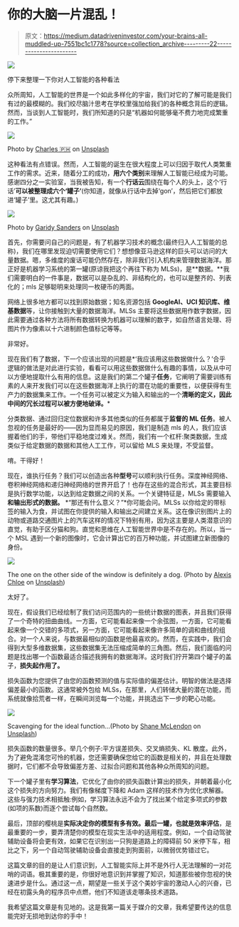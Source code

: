# 你的大脑一片混乱！

> 原文：<https://medium.datadriveninvestor.com/your-brains-all-muddled-up-7551bc1c1778?source=collection_archive---------22----------------------->

[![](img/10904c6b16bc31445f64b7cc7b5e4e89.png)](http://www.track.datadriveninvestor.com/1B9E)

停下来整理一下你对人工智能的各种看法

众所周知，人工智能的世界是一个如此多样化的宇宙，我们对它的了解可能是我们有过的最模糊的。我们绞尽脑汁思考在学校里强加给我们的各种概念背后的逻辑。然而，当谈到人工智能时，我们所知道的只是“机器如何能够毫不费力地完成繁重的工作。”

![](img/17bafd6be4a1db12b128e0da6fdc1c50.png)

Photo by [Charles 🇵🇭](https://unsplash.com/@charlesdeluvio?utm_source=medium&utm_medium=referral) on [Unsplash](https://unsplash.com?utm_source=medium&utm_medium=referral)

这种看法有点错误。然而，人工智能的诞生在很大程度上可以归因于取代人类繁重工作的需求。近来，随着分工的成功，**用六个类别**来理解人工智能已经成为可能。感谢四分之一实验室，当我被告知，有一个**行话云**围绕在每个人的头上，这个‘行话’**可以被整理成六个‘罐子’**(你知道，就像从行话中去掉‘gon’，然后把它们都放进‘罐子’里。这尤其有趣。)

![](img/d79c0dede01d496141efa9304a4f7cbd.png)

Photo by [Garidy Sanders](https://unsplash.com/@garidy_sanders?utm_source=medium&utm_medium=referral) on [Unsplash](https://unsplash.com?utm_source=medium&utm_medium=referral)

首先，你需要问自己的问题是，有了机器学习技术的概念(最终归入人工智能的总称)，我们在哪里发现迫切需要使用它们？想想像亚马逊这样的巨头可以访问的大量数据。嗯，多维度的废话可能仍然存在，除非我们引入机构来管理数据海洋。那正好是机器学习系统的第一罐(原谅我把这个再往下称为 MLSs)，是**数据。**我们需要明白的一件事是，数据可以是杂乱的、非结构化的，也可以是整齐的、列表化的；mls 足够聪明来处理同一枚硬币的两面。

网络上很多地方都可以找到原始数据；知名资源包括 **GoogleAI、UCI 知识库、维基数据**等，让你接触到大量的数据海洋。MLSs 主要将这些数据用作数字数据，因此需要通过各种方法将所有数据转换为机器可以理解的数字，如自然语言处理、将图片作为像素以十六进制颜色值标记等等。

非常好。

现在我们有了数据，下一个应该出现的问题是*‘我应该用这些数据做什么？’合乎逻辑的做法是对此进行实验，看看可以用这些数据做什么有趣的事情，以及从中可以方便地提取什么有用的信息。这是我们的第二个罐子**任务**，它阐明了需要训练有素的人来开发我们可以在这些数据海洋上执行的潜在功能的重要性，以便获得有生产力的数据集来工作。一个任务可以被定义为输入和输出的一个**清晰的定义，因此中间的冗长过程可以被方便地破译。***

分类数据、通过回归定位数据和许多其他类似的任务都属于**监督的 ML 任务**。被人忽视的任务是最好的——因为显而易见的原因，我们是制造 mls 的人，我们应该握着他们的手，带他们平稳地度过难关。然而，我们有一个杠杆:聚类数据，生成类似于给定数据的数据和其他人工工作，可以留给 MLS 来处理，不受监督。

唷。干得好！

现在，谁执行任务？我们可以创造出各种**型号**可以顺利执行任务。深度神经网络、卷积神经网络和递归神经网络的世界开启了！也存在这些的混合形式，其主要目标是执行数学功能，以达到给定数据之间的关系。一个关键特征是，MLSs 需要输入**和输出形式的数据。** *“那还有什么意义？”*你可能会问。MLSs 以你给定的带标签的输入为食，并试图在你提供的输入和输出之间建立关系。这在像识别图片上的动物或道路交通图片上的汽车这样的情况下特别有用，因为这主要是人类潜意识的直觉，有助于区分猫和狗。直觉和思维在人工智能世界中是不存在的。所以，当一个 MSL 遇到一个新的图像时，它会计算出它的百万种功能，并试图建立新图像的身份。

![](img/9431d35e74a5ecd4ca0cc471339fb302.png)

The one on the other side of the window is definitely a dog. (Photo by [Alexis Chloe](https://unsplash.com/@alexischloe?utm_source=medium&utm_medium=referral) on [Unsplash](https://unsplash.com?utm_source=medium&utm_medium=referral))

太好了。

现在，假设我们已经绘制了我们访问范围内的一些统计数据的图表，并且我们获得了一个奇特的扭曲曲线。一方面，它可能看起来像一个余弦图，一方面，它可能看起来像一个交错的多项式，另一方面，它可能看起来像许多简单的调和曲线的组合。对一个人来说，与数据最相似的函数是他最喜欢的。然而，在实践中，我们会得到大型多维数据集，这些数据集无法压缩成简单的三角图。然后，我们面临的问题是找出哪一个函数最适合描述我拥有的数据海洋。这时我们拧开第四个罐子的盖子，**损失起作用了。**

损失函数为您提供了由您的函数预测的值与实际值的偏差估计。明智的做法是选择偏差最小的函数。这通常被外包给 MLSs，在那里，人们转储大量的潜在功能，而系统就像拾荒者一样，在瞬间浏览每一个功能，并挑选出下一步的靶心功能。

![](img/1400e844d11e5687431307a2ed2bb48c.png)

Scavenging for the ideal function…(Photo by [Shane McLendon](https://unsplash.com/@kctinman?utm_source=medium&utm_medium=referral) on [Unsplash](https://unsplash.com?utm_source=medium&utm_medium=referral))

损失函数的数量很多。举几个例子:平方误差损失、交叉熵损失、KL 散度。此外，为了避免混淆您可怜的机器，您还需要确保您给它的函数是相关的，并且在处理数据时，它们都不会导致偏差方差、过拟合问题和其他各种众所周知的问题。

下一个罐子里有**学习算法**，它优化了由你的损失函数计算出的损失，并朝着最小化这个损失的方向努力。我们有像梯度下降和 Adam 这样的技术作为优化求解器。这些与强力技术相抵触:例如，学习算法永远不会为了找出某个给定多项式的参数(如项的系数)而逐个尝试每个自然数。

最后，顶部的樱桃是**实际决定你的模型有多有效。**最后一罐，也就是**效率评估**，是最重要的一步，要弄清楚你的模型在现实生活中的适用程度。例如，一个自动驾驶辅助设备将会更有效，如果它在识别出一只狗是道路上的障碍前 50 米停下车，相比之下，另一个自动驾驶辅助设备会直接走到狗面前，以微弱优势错过它。

这篇文章的目的是让人们意识到，人工智能实际上并不是外行人无法理解的一对花哨的词语。极其重要的是，你很好地意识到并掌握了知识，知道那些被你忽视的快速进步是什么。通过这一点，期望是一些关于这个美妙宇宙的激动人心的兴奋，已经在初露头角的程序员中点燃，他们不知道该走哪条技术道路。

我希望这篇文章是有见地的。这是我第一篇关于媒介的文章，我希望要传达的信息能完好无损地到达你的手中！